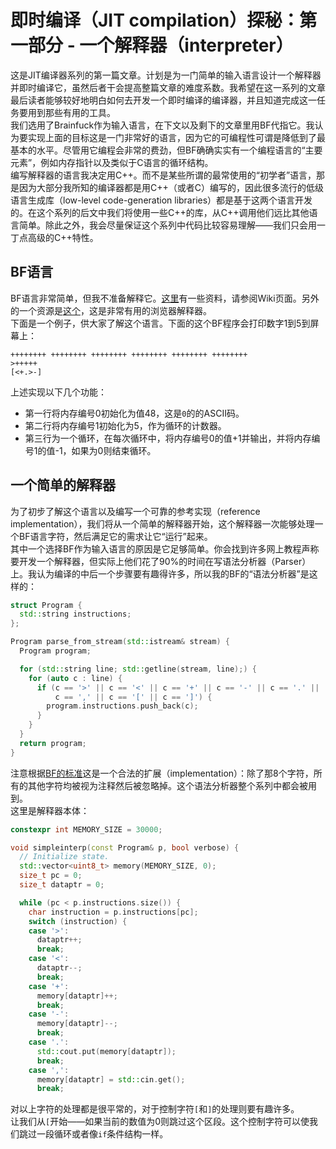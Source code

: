 # 即时编译（JIT compilation）探秘：第一部分 - 一个解释器（interpreter）

这是JIT编译器系列的第一篇文章。计划是为一门简单的输入语言设计一个解释器并即时编译它，虽然后者干会提高整篇文章的难度系数。我希望在这一系列的文章最后读者能够较好地明白如何去开发一个即时编译的编译器，并且知道完成这一任务要用到那些有用的工具。    
我们选用了Brainfuck作为输入语言，在下文以及剩下的文章里用BF代指它。我认为要实现上面的目标这是一门非常好的语言，因为它的可编程性可谓是降低到了最基本的水平。尽管用它编程会非常的费劲，但BF确确实实有一个编程语言的“主要元素”，例如内存指针以及类似于C语言的循环结构。    
编写解释器的语言我决定用C++。而不是某些所谓的最常使用的“初学者”语言，那是因为大部分我所知的编译器都是用C++（或者C）编写的，因此很多流行的低级语言生成库（low-level code-generation libraries）都是基于这两个语言开发的。在这个系列的后文中我们将使用一些C++的库，从C++调用他们远比其他语言简单。除此之外，我会尽量保证这个系列中代码比较容易理解——我们只会用一丁点高级的C++特性。   
 
## BF语言

BF语言非常简单，但我不准备解释它。[这里](https://esolang.org/wiki/Brainfuck)有一些资料，请参阅Wiki页面。另外的一个资源是[这个](https://copy.sh/brainfuck)，这是非常有用的浏览器解释器。    
下面是一个例子，供大家了解这个语言。下面的这个BF程序会打印数字1到5到屏幕上：    
```brainfuck
++++++++ ++++++++ ++++++++ ++++++++ ++++++++ ++++++++
>+++++
[<+.>-]
```
上述实现以下几个功能：   
* 第一行将内存编号0初始化为值48，这是```0```的的ASCII码。
* 第二行将内存编号1初始化为5，作为循环的计数器。
* 第三行为一个循环，在每次循环中，将内存编号0的值+1并输出，并将内存编号1的值-1，如果为0则结束循环。

## 一个简单的解释器

为了初步了解这个语言以及编写一个可靠的参考实现（reference implementation），我们将从一个简单的解释器开始，这个解释器一次能够处理一个BF语言字符，然后满足它的需求让它“运行”起来。   
其中一个选择BF作为输入语言的原因是它足够简单。你会找到许多网上教程声称要开发一个解释器，但实际上他们花了90%的时间在写语法分析器（Parser）上。我认为编译的中后一个步骤要有趣得许多，所以我的BF的“语法分析器”是这样的：    
```C++
struct Program {
  std::string instructions;
};

Program parse_from_stream(std::istream& stream) {
  Program program;

  for (std::string line; std::getline(stream, line);) {
    for (auto c : line) {
      if (c == '>' || c == '<' || c == '+' || c == '-' || c == '.' ||
          c == ',' || c == '[' || c == ']') {
        program.instructions.push_back(c);
      }
    }
  }
  return program;
}
```
注意根据[BF的标准](https://esolang.org/wiki/Brainfuck)这是一个合法的扩展（implementation）：除了那8个字符，所有的其他字符均被视为注释然后被忽略掉。这个语法分析器整个系列中都会被用到。    
这里是解释器本体：   
```C++ 
constexpr int MEMORY_SIZE = 30000;

void simpleinterp(const Program& p, bool verbose) {
  // Initialize state.
  std::vector<uint8_t> memory(MEMORY_SIZE, 0);
  size_t pc = 0;
  size_t dataptr = 0;

  while (pc < p.instructions.size()) {
    char instruction = p.instructions[pc];
    switch (instruction) {
    case '>':
      dataptr++;
      break;
    case '<':
      dataptr--;
      break;
    case '+':
      memory[dataptr]++;
      break;
    case '-':
      memory[dataptr]--;
      break;
    case '.':
      std::cout.put(memory[dataptr]);
      break;
    case ',':
      memory[dataptr] = std::cin.get();
      break;
```
对以上字符的处理都是很平常的，对于控制字符`[`和`]`的处理则要有趣许多。    
让我们从`[`开始——如果当前的数值为0则跳过这个区段。这个控制字符可以使我们跳过一段循环或者像`if`条件结构一样。